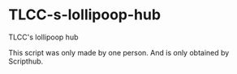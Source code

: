 # TLCC-s-lollipoop-hub
TLCC's lollipoop hub


This script was only made by one person. And is only obtained by Scripthub.
